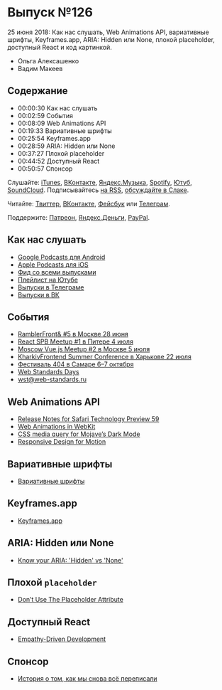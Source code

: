 # Выпуск №126

25 июня 2018: Как нас слушать, Web Animations API, вариативные шрифты, Keyframes.app, ARIA: Hidden или None, плохой placeholder, доступный React и код картинкой.

- Ольга Алексашенко
- Вадим Макеев

## Содержание

- 00:00:30 Как нас слушать
- 00:02:59 События
- 00:08:09 Web Animations API
- 00:19:33 Вариативные шрифты
- 00:25:54 Keyframes.app
- 00:28:59 ARIA: Hidden или None
- 00:37:27 Плохой placeholder
- 00:44:52 Доступный React
- 00:50:57 Спонсор

Слушайте: [iTunes](https://itunes.apple.com/podcast/id1080500016), [ВКонтакте](https://vk.com/podcasts-32017543), [Яндекс.Музыка](https://music.yandex.ru/album/6245956), [Spotify](https://open.spotify.com/show/3rzAcADjpBpXt73L0epTjV), [Ютуб](https://www.youtube.com/playlist?list=PLMBnwIwFEFHcwuevhsNXkFTcadeX5R1Go), [SoundCloud](https://soundcloud.com/web-standards). Подписывайтесь [на RSS](https://web-standards.ru/podcast/feed/), [обсуждайте в Слаке](http://slack.web-standards.ru/).

Читайте: [Твиттер](https://twitter.com/webstandards_ru), [ВКонтакте](https://vk.com/webstandards_ru), [Фейсбук](https://www.facebook.com/webstandardsru) или [Телеграм](https://t.me/webstandards_ru).

Поддержите: [Патреон](https://www.patreon.com/webstandards_ru), [Яндекс.Деньги](https://money.yandex.ru/to/41001119329753), [PayPal](https://www.paypal.me/pepelsbey).

## Как нас слушать

- [Google Podcasts для Android](https://play.google.com/store/apps/details?id=com.google.android.apps.podcasts)
- [Apple Podcasts для iOS](https://itunes.apple.com/app/podcasts/id525463029)
- [Фид со всеми выпусками](https://web-standards.ru/podcast/feed/)
- [Плейлист на Ютубе](https://www.youtube.com/playlist?list=PLMBnwIwFEFHcwuevhsNXkFTcadeX5R1Go)
- [Выпуски в Телеграме](https://t.me/webstandards_ru)
- [Выпуски в ВК](https://vk.com/webstandards_ru)

## События

- [RamblerFront& #5 в Москве 28 июня](https://rambler-co-e-org.timepad.ru/event/747781/)
- [React SPB Meetup #1 в Питере 4 июля](https://www.meetup.com/React-SPB-Meetup/events/252039119/)
- [Moscow Vue.js Meetup #2 в Москве 5 июля](https://corp.mail.ru/ru/press/events/481/)
- [KharkivFrontend Summer Conference в Харькове 22 июля](https://www.facebook.com/events/214334442504365/)
- [Фестиваль 404 в Самаре 6–7 октября](http://2018.404fest.ru/)
- [Web Standards Days](https://wsd.events/)
- [wst@web-standards.ru](mailto:wst@web-standards.ru)

## Web Animations API

- [Release Notes for Safari Technology Preview 59](https://webkit.org/blog/8332/release-notes-for-safari-technology-preview-59/)
- [Web Animations in WebKit](https://webkit.org/blog/8343/web-animations-in-webkit/)
- [CSS media query for Mojave’s Dark Mode](https://twitter.com/Keithamus/status/1007557906378706944)
- [Responsive Design for Motion](https://webkit.org/blog/7551/responsive-design-for-motion/)

## Вариативные шрифты

- [Вариативные шрифты](http://css.yoksel.ru/opentype-variable-fonts/)

## Keyframes.app

- [Keyframes.app](https://keyframes.app/)

## ARIA: Hidden или None

- [Know your ARIA: 'Hidden' vs 'None'](https://www.scottohara.me/blog/2018/05/05/hidden-vs-none.html)

## Плохой `placeholder`

- [Don’t Use The Placeholder Attribute](https://www.smashingmagazine.com/2018/06/placeholder-attribute/)

## Доступный React

- [Empathy-Driven Development](https://youtu.be/l95VFLj3e2w)

## Спонсор

- [История о том, как мы снова всё переписали](https://habr.com/p/414183/)
